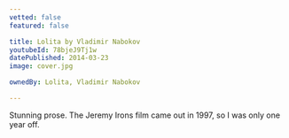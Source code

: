 ```yaml
---
vetted: false
featured: false

title: Lolita by Vladimir Nabokov
youtubeId: 78bjeJ9Tj1w
datePublished: 2014-03-23
image: cover.jpg

ownedBy: Lolita, Vladimir Nabokov

---
```


Stunning prose. The Jeremy Irons film came out in 1997, so I was only one year off.
